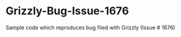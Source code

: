 Grizzly-Bug-Issue-1676
======================

Sample code which reproduces bug filed with Grizzly (Issue # 1676)
